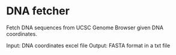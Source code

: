 # DNA fetcher

Fetch DNA sequences from UCSC Genome Browser given DNA coordinates.

Input: DNA coordinates excel file
Output: FASTA format in a txt file
